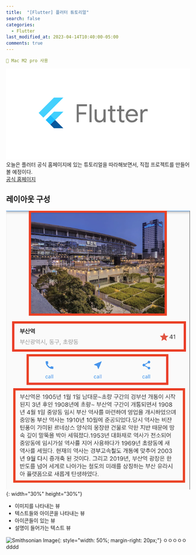 ```yaml
---
title:  "[Flutter] 플러터 튜토리얼"
search: false
categories: 
  - Flutter
last_modified_at: 2023-04-14T10:40:00-05:00
comments: true 
---
```

```yaml
📌 Mac M2 pro 사용
```
<!--
블럭 사용법
 ```yaml
```
!-->

<!-- 
[Ruby install](https://rubyinstaller.org/downloads/) 하이퍼 링크
![rubyinstaller](/assets/image/Jekll-minimal_mistakes/rubyinstaller.PNG) 이미지
<mark style='background-color: #fff5b1'>...</mark><br> 형광팬처리
--> 

![flutter-logo](/assets/image/Flutter_start/flutter-logo.png) 
  오늘은 플러터 공식 홈페이지에 있는 튜토리얼을 따라해보면서, 직접 프로젝트를 만들어 볼 예정이다. <br>
  [공식 홈페이지](https://flutter-ko.dev/docs/development/ui/layout/tutorial)
  

  <h2>레이아웃 구성</h2>
  
 ![flutter-logo](/assets/image/Flutter_tutorial/flutter_tutorial_layout.png){: width="30%" height="30%"}

  - 이미지를 나타내는 뷰
  - 텍스트들와 아이콘을 나타내는 뷰
  - 아이콘들이 있는 뷰
  - 설명이 들어가는 텍스트 뷰

  ![Smithsonian Image](https://atinjin.github.io/images/3953273590_704e3899d5_m.jpg){: style="width: 50%; margin-right: 20px;"}
ㅇㅇㅇㅇㅇ<br>
dddd


